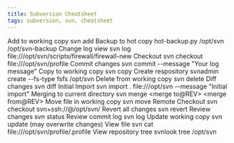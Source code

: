 ```yaml
---
title: Subversion Cheatsheet
tags: subversion, svn, cheatsheet
---
```


Add to working copy  svn add <file>
Backup to hot copy   hot-backup.py /opt/svn /opt/svn-backup
Change log view   svn log file:///opt/svn/scripts/firewall/firewall-new
Checkout    svn checkout file:///opt/svn/profile
Commit changes    svn commit --message "Your log message"
Copy to working copy    svn copy <file> <file>
Create respository   svnadmin create --fs-type fsfs /opt/svn
Delete from working copy   svn delete <file>
Diff changes   svn diff
Initial Import    svn import . file:///opt/svn --message "Initial import"
Merging to current directory  svn merge <merge to@REV> <merge from@REV>
Move file in working copy  svn move <file1> <file2>
Remote Checkout   svn checkout svn+ssh://<user>@<hostname>/opt/svn/<project>
Revert all changes   svn revert <file>
Review changes    svn status
Review commit log    svn log
Update working copy  svn update <file> (may overwrite changes)
View file   svn cat file:///opt/svn/profile/.profile
View repository tree    svnlook tree /opt/svn
